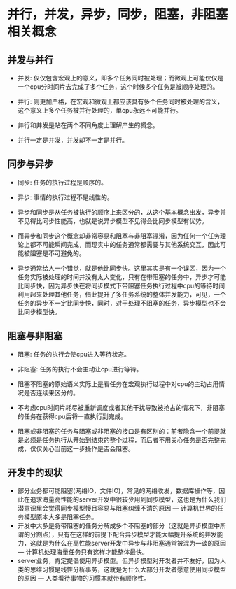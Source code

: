 # 并行，并发，异步，同步，阻塞，非阻塞相关概念

## 并发与并行

- 并发: 仅仅包含宏观上的意义，即多个任务同时被处理；而微观上可能仅仅是一个cpu分时间片去完成了多个任务，这个时候多个任务是被顺序处理的。
- 并行: 则更加严格，在宏观和微观上都应该具有多个任务同时被处理的含义，这个意义上多个任务被并行处理的，单cpu永远不可能并行。

- 并行和并发是站在两个不同角度上理解产生的概念。
- 并行一定是并发，并发却不一定是并行。

## 同步与异步

- 同步: 任务的执行过程是顺序的。
- 异步: 事情的执行过程不是线性的。

- 异步和同步是从任务被执行的顺序上来区分的，从这个基本概念出发，异步并不见得比同步性能高，也就是说异步模型不见得会比同步模型有优势。
- 而异步和同步这个概念却非常容易和阻塞与非阻塞混淆，因为任何一个任务理论上都不可能瞬间完成，而现实中的任务通常都需要与其他系统交互，因此可能被阻塞是不可避免的。
- 异步通常给人一个错觉，就是他比同步快。这里其实是有一个误区，因为一个任务实际被处理的时间并没有太大变化，只有在带阻塞的任务中，异步才可能比同步快，因为异步快在将同步模式下带阻塞任务执行过程中cpu的等待时间利用起来处理其他任务，借此提升了多任务系统的整体并发能力，可见，一个任务的异步不一定比同步快，同时，对于处理不阻塞的任务，异步模型也不会比同步模型快。

## 阻塞与非阻塞

- 阻塞: 任务的执行会使cpu进入等待状态。
- 非阻塞:  任务的执行不会主动让cpu进行等待。

- 阻塞不阻塞的原始语义实际上是看任务在宏观执行过程中对cpu的主动占用情况是否连续来区分的。
- 不考虑cpu时间片耗尽被重新调度或者其他干扰导致被抢占的情况下，非阻塞的任务在获得cpu后将一直执行到完成。
- 阻塞或非阻塞的任务与阻塞或非阻塞的接口是有区别的：前者隐含一个前提就是必须是任务执行从开始到结束的整个过程，而后者不用关心任务是否完整完成，仅仅关心当前这一步操作是否会阻塞。

## 开发中的现状

- 部分业务都可能阻塞(网络IO，文件IO)，常见的网络收发，数据库操作等，因此在追求海量高性能的server开发中很较少用到同步模型，这也是为什么我们潜意识里会觉得同步模型慢且容易与阻塞纠缠不清的原因 — 计算机世界的任务模型原本大多是阻塞任务。
- 开发中大多是将带阻塞的任务分解成多个不阻塞的部分（这就是异步模型中所谓的分割点），只有在这样的前提下配合异步模型才能大幅提升系统的并发能力，这就是为什么在高性能server开发中异步与非阻塞通常被混为一谈的原因 — 计算机处理海量任务只有这样才能整体最快。
- server业务，肯定提倡使用异步模型。但异步模型对开发者并不友好，因为人类的思维习惯是线性分析事务，这就是为什么大部分开发者愿意使用同步模型的原因 — 人类看待事物的习惯本就带有顺序性。
